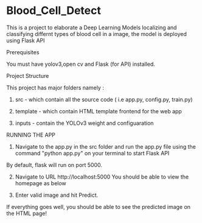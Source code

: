 # Blood_Cell_Detect

This is a project to elaborate a Deep Learning Models localizing and classifying differnt types of blood cell in a image, the model is deployed using Flask API

Prerequisites

You must have yolov3,open cv and Flask (for API) installed.

Project Structure

This project has major folders namely :

1.  src - which contain all the source code ( i.e app.py, config.py, train.py)

2.  template -  which contain HTML template frontend for the web app

3.  inputs -  contain the YOLOv3 weight and configuaration

RUNNING THE APP

1. Navigate  to the app.py in the src folder and run the app.py file using the command "python app.py" on your terminal to start Flask API 

By default, flask will run on port 5000.

2.  Navigate to URL http://localhost:5000 You should be able to view the homepage as below

3.  Enter valid image and hit Predict.

If everything goes well, you should be able to see the predicted image on the HTML page! 
